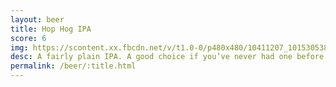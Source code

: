 ```yaml
---
layout: beer
title: Hop Hog IPA
score: 6
img: https://scontent.xx.fbcdn.net/v/t1.0-0/p480x480/10411207_10153053839443745_1628460253644107712_n.jpg?oh=dcd3303856c4640bac9e2fe39952cd69&oe=58DC618D
desc: A fairly plain IPA. A good choice if you’ve never had one before
permalink: /beer/:title.html
---
```

